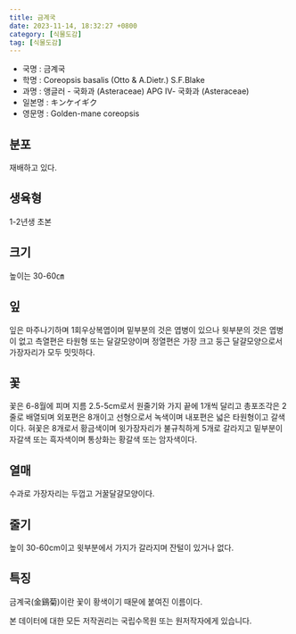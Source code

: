 ```yaml
---
title: 금계국
date: 2023-11-14, 18:32:27 +0800
category: [식물도감]
tag: [식물도감]
---
```




- 국명 : 금계국
- 학명 : Coreopsis basalis (Otto & A.Dietr.) S.F.Blake
- 과명 : 앵글러 - 국화과 (Asteraceae) APG Ⅳ- 국화과 (Asteraceae)
- 일본명 : キンケイギク
- 영문명 : Golden-mane coreopsis


## 분포
재배하고 있다.
## 생육형
1-2년생 초본
## 크기
높이는 30-60㎝
## 잎
잎은 마주나기하며 1회우상복엽이며 밑부분의 것은 엽병이 있으나 윗부분의 것은 엽병이 없고 측열편은 타원형 또는 달걀모양이며 정열편은 가장 크고 둥근 달걀모양으로서 가장자리가 모두 밋밋하다.
## 꽃
꽃은 6-8월에 피며 지름 2.5-5cm로서 원줄기와 가지 끝에 1개씩 달리고 총포조각은 2줄로 배열되며 외포편은 8개이고 선형으로서 녹색이며 내포편은 넓은 타원형이고 갈색이다. 혀꽃은 8개로서 황금색이며 윗가장자리가 불규칙하게 5개로 갈라지고 밑부분이 자갈색 또는 흑자색이며 통상화는 황갈색 또는 암자색이다.
## 열매
수과로 가장자리는 두껍고 거꿀달걀모양이다.
## 줄기
높이 30-60cm이고 윗부분에서 가지가 갈라지며 잔털이 있거나 없다.
## 특징
금계국(金鷄菊)이란 꽃이 황색이기 때문에 붙여진 이름이다.






본 데이터에 대한 모든 저작권리는 국립수목원 또는 원저작자에게 있습니다.
